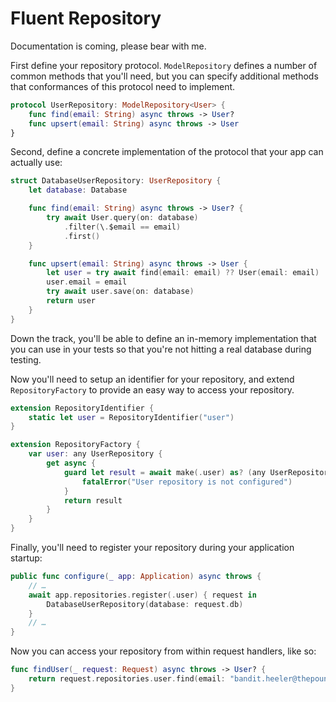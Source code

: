 # Fluent Repository

Documentation is coming, please bear with me.


First define your repository protocol. ``ModelRepository`` defines a number of common methods that you'll need, but you can specify additional methods that conformances of this protocol need to implement.

```swift
protocol UserRepository: ModelRepository<User> {
    func find(email: String) async throws -> User?
    func upsert(email: String) async throws -> User
}
```

Second, define a concrete implementation of the protocol that your app can actually use:

```swift
struct DatabaseUserRepository: UserRepository {
    let database: Database

    func find(email: String) async throws -> User? {
        try await User.query(on: database)
            .filter(\.$email == email)
            .first()
    }

    func upsert(email: String) async throws -> User {
        let user = try await find(email: email) ?? User(email: email)
        user.email = email
        try await user.save(on: database)
        return user
    }
}
```

Down the track, you'll be able to define an in-memory implementation that you can use in your tests so that you're not hitting a real database during testing.

Now you'll need to setup an identifier for your repository, and extend ``RepositoryFactory`` to provide an easy way to access your repository.

```swift
extension RepositoryIdentifier {
    static let user = RepositoryIdentifier("user")
}

extension RepositoryFactory {
    var user: any UserRepository {
        get async {
            guard let result = await make(.user) as? (any UserRepository) else {
                fatalError("User repository is not configured")
            }
            return result
        }
    }
}
```

Finally, you'll need to register your repository during your application startup:

```swift
public func configure(_ app: Application) async throws {
    // …
    await app.repositories.register(.user) { request in
        DatabaseUserRepository(database: request.db)
    }
    // …
}
```

Now you can access your repository from within request handlers, like so:

```swift
func findUser(_ request: Request) async throws -> User? {
    return request.repositories.user.find(email: "bandit.heeler@thepound.dog.au")
}
```
